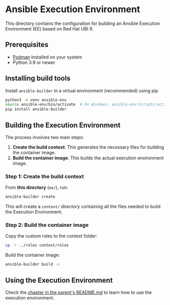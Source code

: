 # Ansible Execution Environment

This directory contains the configuration for building an Ansible Execution Environment (EE) based on Red Hat UBI 9.

## Prerequisites

- [Podman](https://podman.io/) installed on your system
- Python 3.9 or newer

## Installing build tools

Install `ansible-builder` in a virtual environment (recommended) using pip

```bash
python3 -m venv ansible-env
source ansible-env/bin/activate  # On Windows: ansible-env\Scripts\activate
pip install ansible-builder
```

## Building the Execution Environment

The process involves two main steps:

1. **Create the build context**: This generates the necessary files for building the container image.
2. **Build the container image**: This builds the actual execution environment image.

### Step 1: Create the build context

From **this directory** (`ee/`), run:

```bash
ansible-builder create
```

This will create a `context/` directory containing all the files needed to build the Execution Environment.

### Step 2: Build the container image

Copy the custom roles to the context folder:

```bash
cp -r ../roles context/roles
```

Build the container image:

```bash
ansible-builder build -v
```

## Using the Execution Environment

Check the [chapter in the parent's README.md](../README.md#running-playbooks-with-the-execution-environment) to learn how to use the execution environment.
